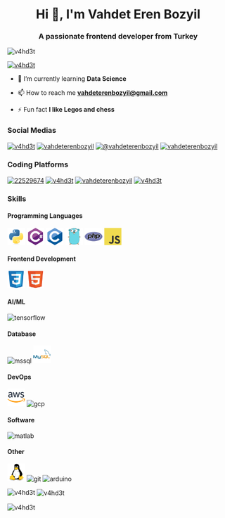 <h1 align="center">Hi 👋, I'm Vahdet Eren Bozyil</h1>
<h3 align="center">A passionate frontend developer from Turkey</h3>

<p align="left"> <img src="https://komarev.com/ghpvc/?username=v4hd3t&label=Profile%20views&color=0e75b6&style=flat" alt="v4hd3t" /> </p>

<p align="left"> <a href="https://twitter.com/v4hd3t" target="blank"><img src="https://img.shields.io/twitter/follow/v4hd3t?logo=twitter&style=for-the-badge" alt="v4hd3t" /></a> </p>

- 🌱 I’m currently learning **Data Science**

- 📫 How to reach me **vahdeterenbozyil@gmail.com**

- ⚡ Fun fact **I like Legos and chess**

<h3 align="left">Social Medias</h3> 
<p align="left">
<a href="https://twitter.com/v4hd3t" target="blank"><img align="center" src="https://raw.githubusercontent.com/rahuldkjain/github-profile-readme-generator/master/src/images/icons/Social/twitter.svg" alt="v4hd3t" height="30" width="40" /></a>
<a href="https://linkedin.com/in/vahdeterenbozyil" target="blank"><img align="center" src="https://raw.githubusercontent.com/rahuldkjain/github-profile-readme-generator/master/src/images/icons/Social/linked-in-alt.svg" alt="vahdeterenbozyil" height="30" width="40" /></a>
<a href="https://medium.com/@vahdeterenbozyil" target="blank"><img align="center" src="https://raw.githubusercontent.com/rahuldkjain/github-profile-readme-generator/master/src/images/icons/Social/medium.svg" alt="@vahdeterenbozyil" height="30" width="40" /></a>
<a href="https://www.youtube.com/c/vahdeterenbozyil" target="blank"><img align="center" src="https://raw.githubusercontent.com/rahuldkjain/github-profile-readme-generator/master/src/images/icons/Social/youtube.svg" alt="vahdeterenbozyil" height="30" width="40" /></a>
</p>

<h3 align="left">Coding Platforms</h3>
<p align="left">
<a href="https://stackoverflow.com/users/22529674" target="blank"><img align="center" src="https://raw.githubusercontent.com/rahuldkjain/github-profile-readme-generator/master/src/images/icons/Social/stack-overflow.svg" alt="22529674" height="30" width="40" /></a>
<a href="https://kaggle.com/v4hd3t" target="blank"><img align="center" src="https://raw.githubusercontent.com/rahuldkjain/github-profile-readme-generator/master/src/images/icons/Social/kaggle.svg" alt="v4hd3t" height="30" width="40" /></a>
<a href="https://www.hackerrank.com/vahdeterenbozyil" target="blank"><img align="center" src="https://raw.githubusercontent.com/rahuldkjain/github-profile-readme-generator/master/src/images/icons/Social/hackerrank.svg" alt="vahdeterenbozyil" height="30" width="40" /></a>
<a href="https://www.leetcode.com/v4hd3t" target="blank"><img align="center" src="https://raw.githubusercontent.com/rahuldkjain/github-profile-readme-generator/master/src/images/icons/Social/leet-code.svg" alt="v4hd3t" height="30" width="40" /></a>
</p>

<h3 align="left">Skills</h3>

<h4 align="left">Programming Languages</h4>
<p align="left">
<img src="https://raw.githubusercontent.com/devicons/devicon/master/icons/python/python-original.svg" alt="python" width="40" height="40"/>
<img src="https://raw.githubusercontent.com/devicons/devicon/master/icons/csharp/csharp-original.svg" alt="csharp" width="40" height="40"/>
<img src="https://raw.githubusercontent.com/devicons/devicon/master/icons/c/c-original.svg" alt="c" width="40" height="40"/>
<img src="https://raw.githubusercontent.com/devicons/devicon/master/icons/go/go-original.svg" alt="go" width="40" height="40"/>
<img src="https://raw.githubusercontent.com/devicons/devicon/master/icons/php/php-original.svg" alt="php" width="40" height="40"/>
<img src="https://raw.githubusercontent.com/devicons/devicon/master/icons/javascript/javascript-original.svg" alt="javascript" width="40" height="40"/>
</p>

<h4 align="left">Frontend Development</h4>
<p align="left">
<img src="https://raw.githubusercontent.com/devicons/devicon/master/icons/css3/css3-original.svg" alt="css3" width="40" height="40"/>
<img src="https://raw.githubusercontent.com/devicons/devicon/master/icons/html5/html5-original.svg" alt="html5" width="40" height="40"/>
</p>

<h4 align="left">AI/ML</h4>
<p align="left">
<img src="https://www.vectorlogo.zone/logos/tensorflow/tensorflow-icon.svg" alt="tensorflow" width="40" height="40"/>
</p>

<h4 align="left">Database</h4>
<p align="left">
<img src="https://www.svgrepo.com/show/303229/microsoft-sql-server-logo.svg" alt="mssql" width="40" height="40"/>
<img src="https://raw.githubusercontent.com/devicons/devicon/master/icons/mysql/mysql-original-wordmark.svg" alt="mysql" width="40" height="40"/>
</p>

<h4 align="left">DevOps</h4>
<p align="left">
<img src="https://raw.githubusercontent.com/devicons/devicon/master/icons/amazonwebservices/amazonwebservices-original-wordmark.svg" alt="aws" width="40" height="40"/>
<img src="https://www.vectorlogo.zone/logos/google_cloud/google_cloud-icon.svg" alt="gcp" width="40" height="40"/>
</p>

<h4 align="left">Software</h4>
<p align="left">
<img src="https://upload.wikimedia.org/wikipedia/commons/2/21/Matlab_Logo.png" alt="matlab" width="40" height="40"/>
</p>

<h4 align="left">Other</h4>
<p align="left">
<img src="https://raw.githubusercontent.com/devicons/devicon/master/icons/linux/linux-original.svg" alt="linux" width="40" height="40"/>
<img src="https://www.vectorlogo.zone/logos/git-scm/git-scm-icon.svg" alt="git" width="40" height="40"/>
<img src="https://cdn.worldvectorlogo.com/logos/arduino-1.svg" alt="arduino" width="40" height="40"/>
</p>

<p><img align="left" src="https://github-readme-stats.vercel.app/api/top-langs?username=v4hd3t&show_icons=true&locale=en&layout=compact" alt="v4hd3t" /></p>

<p>&nbsp;<img align="center" src="https://github-readme-stats.vercel.app/api?username=v4hd3t&show_icons=true&locale=en" alt="v4hd3t" /></p>

<p><img align="center" src="https://github-readme-streak-stats.herokuapp.com/?user=v4hd3t&" alt="v4hd3t" /></p>
